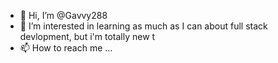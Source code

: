 - 👋 Hi, I’m @Gavvy288
- 👀 I’m interested in learning as much as I can about full stack devlopment, but i'm totally new t
- 📫 How to reach me ...

<!---
Gavvy288/Gavvy288 is a ✨ special ✨ repository because its `README.md` (this file) appears on your GitHub profile.
You can click the Preview link to take a look at your changes.
--->
